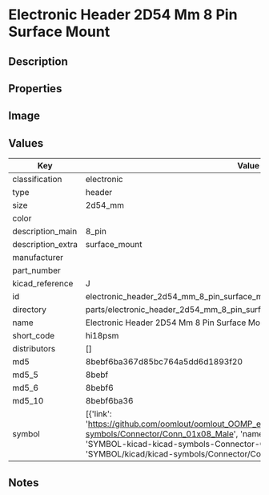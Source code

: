 # Electronic Header 2D54 Mm 8 Pin Surface Mount

## Description

## Properties


## Image


## Values

| Key | Value |
| --- | --- |
| classification | electronic |
| type | header |
| size | 2d54_mm |
| color |  |
| description_main | 8_pin |
| description_extra | surface_mount |
| manufacturer |  |
| part_number |  |
| kicad_reference | J |
| id | electronic_header_2d54_mm_8_pin_surface_mount |
| directory | parts/electronic_header_2d54_mm_8_pin_surface_mount |
| name | Electronic Header 2D54 Mm 8 Pin Surface Mount |
| short_code | hi18psm |
| distributors | [] |
| md5 | 8bebf6ba367d85bc764a5dd6d1893f20 |
| md5_5 | 8bebf |
| md5_6 | 8bebf6 |
| md5_10 | 8bebf6ba36 |
| symbol | [{'link': 'https://github.com/oomlout/oomlout_OOMP_eda_V2/tree/main/SYMBOL/kicad/kicad-symbols/Connector/Conn_01x08_Male', 'name': 'Connector : Conn_01x08_Male', 'id': 'SYMBOL-kicad-kicad-symbols-Connector-Conn_01x08_Male', 'directory': 'SYMBOL/kicad/kicad-symbols/Connector/Conn_01x08_Male/'}] |

## Notes

